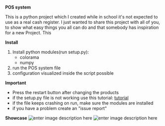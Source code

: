 ﻿**POS system**
 
This is a python project which I created while in school
it's not expected to use as a real cash register. I just wanted to share this project with all of you, to show what easy things you all can do and that somebody has inspiration for a new Project. This 

**Install**

 1. Install python modules(run setup.py):
	 - colorama
	 - numpy
2. run the POS system file
3. configuration visualized inside the script possible

**Important**

 -  Press the restart button after changing the products
 -  if the setup.py file is not working use this tutorial: [tutorial](https://docs.python.org/3/installing/index.html)
 - if the file keeps crashing on run, make sure the modules are installed
 - if you have a problem create an "issue report" 
 
**Showcase**
![enter image description here](https://i.ibb.co/Cs3fRj7/Screenshot-2023-03-28-132338.png)
![enter image description here](https://i.ibb.co/R3GZF9W/Screenshot-2023-03-28-132505.png)
